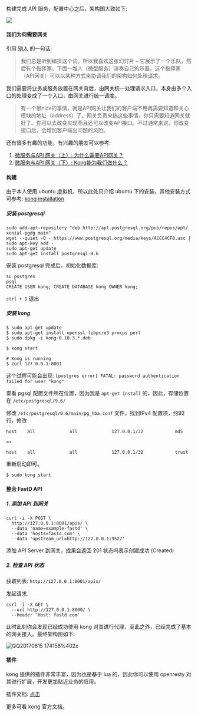 构建完成 API 服务，配置中心之后，架构图大致如下:

![](http://fastdlabs.com/storage/QQ20170810-120757%402x.png)

#### 我们为何需要网关

引用 [别人](https://mp.weixin.qq.com/s/XTzRr0eR6ybpNFGJ57cVkA) 的一句话:

> 我们总是听到编排这个词，所以我喜欢这张幻灯片 – 它展示了一个乐队，然后有个指挥家，下面一堆人（微型服务）演奏自己的乐器。这个指挥家（API网关）可以以某种方式来协调我们的架构如何处理请求。

我们需要将业务或服务放置在网关背后，由网关统一处理请求入口，本身由多个入口的处理变成了一个入口，由网关进行统一调度。

> 有一个很nice的事情，就是API网关让我们的客户端不用再需要知道和关心模块的地址（address）了。网关负责来搞这些事情，你只需要知道网关就好了。你可以去改变实现而且还可以改变API接口。不过通常来说，你改变接口后，会增加客户端出问题的风险。

还有很多有趣的功能，有兴趣的朋友可以参考:

1. [微服务与API 网关（上）: 为什么需要API网关？](https://mp.weixin.qq.com/s/XTzRr0eR6ybpNFGJ57cVkA)
2. [微服务与API 网关（下）: Kong能为我们做什么？](https://mp.weixin.qq.com/s/Woktbld0-7bd73ySmVA3ug)

#### 构建

由于本人使用 ubuntu 虚拟机，所以此处只介绍 ubuntu 下的安装，其他安装方式可参考: [kong installation](https://getkong.org/install/)

##### 安装 postgresql

```
sudo add-apt-repository "deb http://apt.postgresql.org/pub/repos/apt/ xenial-pgdg main"
wget --quiet -O - https://www.postgresql.org/media/keys/ACCC4CF8.asc | sudo apt-key add -
sudo apt-get update
sudo apt-get install postgresql-9.6
```

安装 postgresql 完成后，初始化数据库:

```
su postgres
psql
CREATE USER kong; CREATE DATABASE kong OWNER kong;
```

`ctrl + D` 退出

##### 安装 kong

```
$ sudo apt-get update
$ sudo apt-get install openssl libpcre3 procps perl
$ sudo dpkg -i kong-0.10.3.*.deb

```

```
$ kong start

# Kong is running
$ curl 127.0.0.1:8001
```

这个过程可能会出现: `[postgres error] FATAL: password authentication failed for user "kong"`

查看 pgsql 配置文件所在位置，因为我是 `apt-get install` 的，因此，存储位置在 `/etc/postgresql/9.6/`

修改 `/etc/postgresql/9.6/main/pg_hba.conf` 文件，找到IPv4 配置项，约92行，修改

```
host    all             all             127.0.0.1/32            md5

=>

host    all             all             127.0.0.1/32            trust
```

重新启动即可。

```
$ sudo kong start
```

#### 整合 FastD API


##### 1. 添加 API 到网关

```curl
curl -i -X POST \
  http://127.0.0.1:8001/apis/ \
  --data 'name=example-fastd' \
  --data 'hosts=fastd.com' \
  --data 'upstream_url=http://127.0.0.1:9527'
```

添加 API Server 到网关，成果会返回 201 状态吗表示创建成功 (Created)

##### 2. 检查 API 状态

获取列表: `http://127.0.0.1:8001/apis/`

发起请求.

```curl
curl -i -X GET \
  --url http://127.0.0.1:8000/ \
  --header 'Host: fastd.com'
```

此时此刻你会发现已经成功使用 kong 对其进行代理，至此之外，已经完成了基本的网关接入。最终架构图如下:

![QQ20170815 174158%402x](storage/QQ20170815-174158%402x.png)

#### 插件

kong 提供的插件非常丰富，因为也是基于 lua 的，因此你可以使用 openresty 对其进行扩展，开发更加贴近业务的应用。

插件文档: [点击](https://getkong.org/docs/0.10.x/admin-api/#plugin-object)

更多可看 kong 官方文档。
